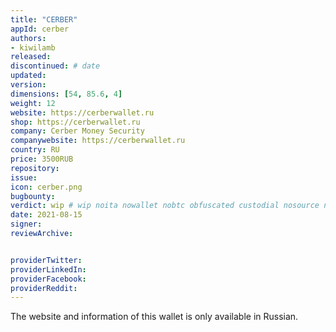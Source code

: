 ```yaml
---
title: "CERBER"
appId: cerber
authors:
- kiwilamb
released: 
discontinued: # date
updated:
version:
dimensions: [54, 85.6, 4]
weight: 12
website: https://cerberwallet.ru
shop: https://cerberwallet.ru
company: Cerber Money Security
companywebsite: https://cerberwallet.ru
country: RU
price: 3500RUB
repository: 
issue:
icon: cerber.png
bugbounty:
verdict: wip # wip noita nowallet nobtc obfuscated custodial nosource nonverifiable reproducible bounty defunct
date: 2021-08-15
signer:
reviewArchive:


providerTwitter: 
providerLinkedIn: 
providerFacebook: 
providerReddit: 
---
```


The website and information of this wallet is only available in Russian.

